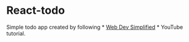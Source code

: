 # React-todo 

Simple todo app created by following * [Web Dev Simplified](https://www.youtube.com/watch?v=Rh3tobg7hEo) * YouTube tutorial.

